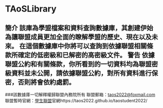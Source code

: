 # TAoSLibrary
簡介
該庫為學盟檔案和資料查詢數據庫，其創建伊始為讓聯盟成員更加全面的瞭解學盟的歷史、現在以及未來。
在這個數據庫中你將可以查詢到依據聯盟相關條款所確定的低密級和已解密的高密級文件。
警告
依據聯盟公約和有關條款，你所看到的一切資料均為聯盟密級資料並未公開，請依據聯盟公約，對所有資料進行保密，否則將會依約處罰。
---
###該數據庫一切解釋權歸聯盟內務院所有
聯盟郵箱：taos2022@foxmail.com
聯盟暫時官網：[學生聯盟](https://taos2022.github.io/taostudent2022/ "TAoS2022")官網https://taos2022.github.io/taostudent2022/
